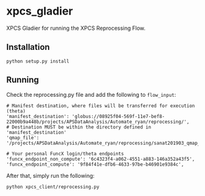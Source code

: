 # xpcs_gladier

XPCS Gladier for running the XPCS Reprocessing Flow.

## Installation

    python setup.py install
    
## Running 

Check the reprocessing.py file and add the following to `flow_input`:

    # Manifest destination, where files will be transferred for execution (theta)
    'manifest_destination': 'globus://08925f04-569f-11e7-bef8-22000b9a448b/projects/APSDataAnalysis/Automate_ryan/reprocessing/',
    # Destination MUST be within the directory defined in 'manifest_destination'
    'qmap_file': '/projects/APSDataAnalysis/Automate_ryan/reprocessing/sanat201903_qmap_S270_D54_lin.h5',
    
    # Your personal FuncX login/theta endpoints
    'funcx_endpoint_non_compute': '6c4323f4-a062-4551-a883-146a352a43f5',
    'funcx_endpoint_compute': '9f84f41e-dfb6-4633-97be-b46901e9384c',
    
After that, simply run the following:

    python xpcs_client/reprocessing.py
    
 